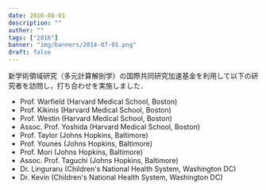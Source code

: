 ```yaml
---
date: 2016-08-01
description: ""
auther: ""
tags: ["2016"]
banner: "img/banners/2014-07-01.png"
draft: false
---
```

新学術領域研究（多元計算解剖学）の国際共同研究加速基金を利用して以下の研究者を訪問し，打ち合わせを実施しました．
<!--more-->
- Prof. Warfield (Harvard Medical School, Boston)
- Prof. Kikinis (Harvard Medical School, Boston)
- Prof. Westin (Harvard Medical School, Boston)
- Assoc. Prof. Yoshida (Harvard Medical School, Boston)
- Prof. Taylor (Johns Hopkins, Baltimore)
- Prof. Younes (Johns Hopkins, Baltimore)
- Prof. Mori (Johns Hopkins, Baltimore)
- Assoc. Prof. Taguchi (Johns Hopkins, Baltimore)
- Dr. Linguraru (Children's National Health System, Washington DC)
- Dr. Kevin (Children's National Health System, Washington DC)
